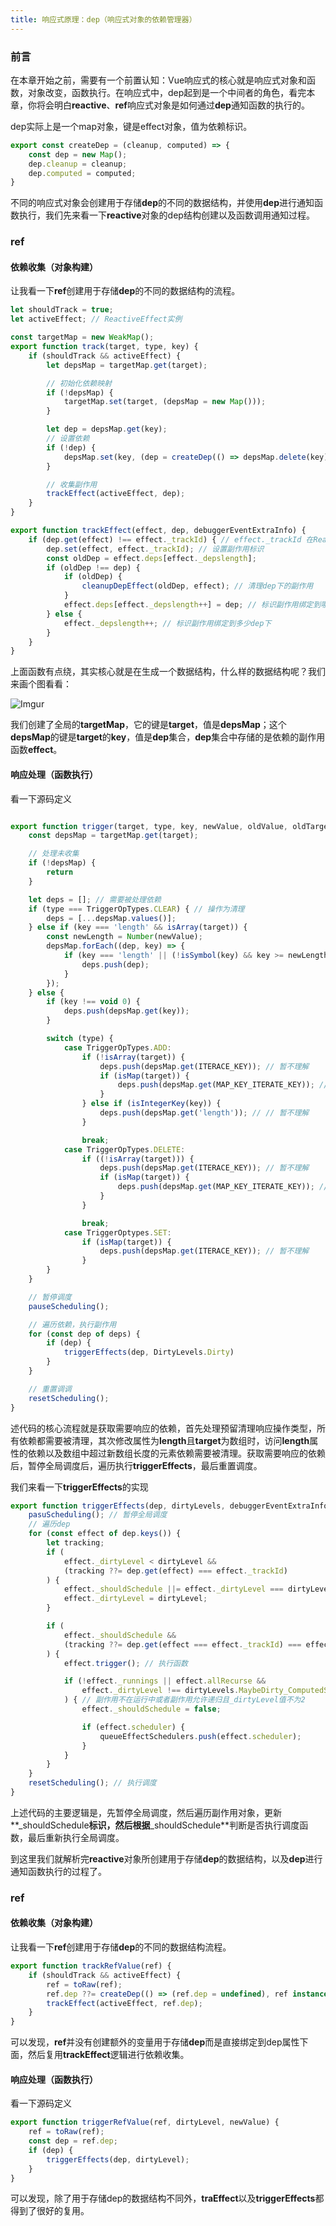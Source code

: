 ```yaml
---
title: 响应式原理：dep（响应式对象的依赖管理器）
---
```


### 前言

在本章开始之前，需要有一个前置认知：Vue响应式的核心就是响应式对象和函数，对象改变，函数执行。在响应式中，dep起到是一个中间者的角色，看完本章，你将会明白**reactive**、**ref**响应式对象是如何通过**dep**通知函数的执行的。

dep实际上是一个map对象，键是effect对象，值为依赖标识。

```javascript
export const createDep = (cleanup, computed) => {
    const dep = new Map();
    dep.cleanup = cleanup;
    dep.computed = computed;
}
```

不同的响应式对象会创建用于存储**dep**的不同的数据结构，并使用**dep**进行通知函数执行，我们先来看一下**reactive**对象的dep结构创建以及函数调用通知过程。

### ref

#### 依赖收集（对象构建）

让我看一下**ref**创建用于存储**dep**的不同的数据结构的流程。


```javascript
let shouldTrack = true;
let activeEffect; // ReactiveEffect实例

const targetMap = new WeakMap();
export function track(target, type, key) {
    if (shouldTrack && activeEffect) {
        let depsMap = targetMap.get(target);

        // 初始化依赖映射
        if (!depsMap) {
            targetMap.set(target, (depsMap = new Map()));
        }

        let dep = depsMap.get(key);
        // 设置依赖
        if (!dep) {
            depsMap.set(key, (dep = createDep(() => depsMap.delete(key))));
        }

        // 收集副作用
        trackEffect(activeEffect, dep);
    }
}

export function trackEffect(effect, dep, debuggerEventExtraInfo) {
    if (dep.get(effect) !== effect._trackId) { // effect._trackId 在ReactiveEffect.run时设置
        dep.set(effect, effect._trackId); // 设置副作用标识
        const oldDep = effect.deps[effect._depslength];
        if (oldDep !== dep) {
            if (oldDep) {
                cleanupDepEffect(oldDep, effect); // 清理dep下的副作用
            }
            effect.deps[effect._depslength++] = dep; // 标识副作用绑定到哪个dep
        } else {
            effect._depslength++; // 标识副作用绑定到多少dep下
        }
    }
}
```

上面函数有点绕，其实核心就是在生成一个数据结构，什么样的数据结构呢？我们来画个图看看：

![Imgur](https://i.imgur.com/X7hex8a.png)

我们创建了全局的**targetMap**，它的键是**target**，值是**depsMap**；这个**depsMap**的键是**target**的**key**，值是**dep**集合，**dep**集合中存储的是依赖的副作用函数**effect**。

#### 响应处理（函数执行）

看一下源码定义

```javascript

export function trigger(target, type, key, newValue, oldValue, oldTarget) {
    const depsMap = targetMap.get(target);

    // 处理未收集
    if (!depsMap) {
        return
    }

    let deps = []; // 需要被处理依赖
    if (type === TriggerOpTypes.CLEAR) { // 操作为清理 
        deps = [...depsMap.values()];
    } else if (key === 'length' && isArray(target)) {
        const newLength = Number(newValue);
        depsMap.forEach((dep, key) => {
            if (key === 'length' || (!isSymbol(key) && key >= newLength)) {
                deps.push(dep);
            }
        });
    } else {
        if (key !== void 0) {
            deps.push(depsMap.get(key));
        }

        switch (type) {
            case TriggerOpTypes.ADD:
                if (!isArray(target)) {
                    deps.push(depsMap.get(ITERACE_KEY)); // 暂不理解
                    if (isMap(target)) {
                        deps.push(depsMap.get(MAP_KEY_ITERATE_KEY)); // 暂不理解
                    }
                } else if (isIntegerKey(key)) {
                    deps.push(depsMap.get('length')); // // 暂不理解
                }

                break;
            case TriggerOpTypes.DELETE:
                if ((!isArray(target))) {
                    deps.push(depsMap.get(ITERACE_KEY)); // 暂不理解
                    if (isMap(target)) {
                        deps.push(depsMap.get(MAP_KEY_ITERATE_KEY)); // 暂不理解
                    }
                }

                break;
            case TriggerOptypes.SET:
                if (isMap(target)) {
                    deps.push(depsMap.get(ITERACE_KEY)); // 暂不理解
                }
        }
    }

    // 暂停调度
    pauseScheduling();

    // 遍历依赖，执行副作用
    for (const dep of deps) {
        if (dep) {
            triggerEffects(dep, DirtyLevels.Dirty)
        }
    }

    // 重置调调
    resetScheduling();
}
```

述代码的核心流程就是获取需要响应的依赖，首先处理预留清理响应操作类型，所有依赖都需要被清理，其次修改属性为**length**且**target**为数组时，访问**length**属性的依赖以及数组中超过新数组长度的元素依赖需要被清理。获取需要响应的依赖后，暂停全局调度后，遍历执行**triggerEffects**，最后重置调度。

我们来看一下**triggerEffects**的实现

```javascript
export function triggerEffects(dep, dirtyLevels, debuggerEventExtraInfo) {
    pasuScheduling(); // 暂停全局调度
    // 遍历dep
    for (const effect of dep.keys()) {
        let tracking;
        if (
            effect._dirtyLevel < dirtyLevel &&
            (tracking ??= dep.get(effect) === effect._trackId)
        ) {
            effect._shouldSchedule ||= effect._dirtyLevel === dirtyLevels.NotDirty;
            effect._dirtyLevel = dirtyLevel;
        }

        if (
            effect._shouldSchedule &&
            (tracking ??= dep.get(effect === effect._trackId) === effect._trackId)
        ) {
            effect.trigger(); // 执行函数

            if (!effect._runnings || effect.allRecurse &&
                effect._dirtyLevel !== dirtyLevels.MaybeDirty_ComputedSideEffect
            ) { // 副作用不在运行中或者副作用允许递归且_dirtyLevel值不为2
                effect._shouldSchedule = false;

                if (effect.scheduler) {
                    queueEffectSchedulers.push(effect.scheduler);
                }
            }
        }
    }
    resetScheduling(); // 执行调度
}
```

上述代码的主要逻辑是，先暂停全局调度，然后遍历副作用对象，更新**_shouldSchedule**标识，然后根据**_shouldSchedule**判断是否执行调度函数，最后重新执行全局调度。

到这里我们就解析完**reactive**对象所创建用于存储**dep**的数据结构，以及**dep**进行通知函数执行的过程了。

### ref

#### 依赖收集（对象构建）

让我看一下**ref**创建用于存储**dep**的不同的数据结构流程。

```javascript
export function trackRefValue(ref) {
    if (shouldTrack && activeEffect) {
        ref = toRaw(ref);
        ref.dep ??= createDep(() => (ref.dep = undefined), ref instanceof ComputedRefImpl ? ref : undefined);
        trackEffect(activeEffect, ref.dep);
    }
}
```

可以发现，**ref**并没有创建额外的变量用于存储**dep**而是直接绑定到dep属性下面，然后复用**trackEffect**逻辑进行依赖收集。

#### 响应处理（函数执行）
看一下源码定义

```javascript
export function triggerRefValue(ref, dirtyLevel, newValue) {
    ref = toRaw(ref);
    const dep = ref.dep;
    if (dep) {
        triggerEffects(dep, dirtyLevel);
    }
}
```

可以发现，除了用于存储dep的数据结构不同外，**traEffect**以及**triggerEffects**都得到了很好的复用。